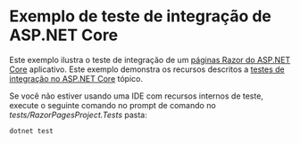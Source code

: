 # <a name="aspnet-core-integration-testing-sample"></a>Exemplo de teste de integração de ASP.NET Core

Este exemplo ilustra o teste de integração de um [páginas Razor do ASP.NET Core](https://docs.microsoft.com/aspnet/core/mvc/razor-pages) aplicativo. Este exemplo demonstra os recursos descritos a [testes de integração no ASP.NET Core](https://docs.microsoft.com/aspnet/core/test/integration-tests) tópico.

Se você não estiver usando uma IDE com recursos internos de teste, execute o seguinte comando no prompt de comando no *tests/RazorPagesProject.Tests* pasta:

```console
dotnet test
```
